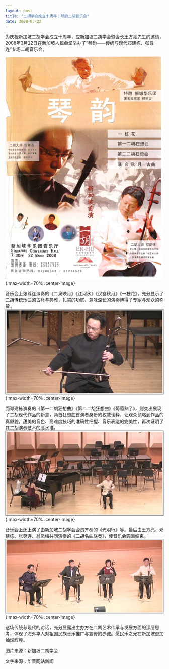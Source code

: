 ```yaml
---
layout: post
title: "二胡学会成立十周年：琴韵二胡音乐会"
date: 2008-03-22
---
```

为庆祝新加坡二胡学会成立十周年，应新加坡二胡学会暨会长王方亮先生的邀请，2008年3月22日在新加坡人民会堂举办了“琴韵——传统与现代邓建栋、张尊连”专场二胡音乐会。

![](/files/qinyun-concert/1.png){:max-width=70% .center-image}

音乐会上张尊连演奏的《二泉映月》《江河水》《汉宫秋月》《一枝花》，充分显示了二胡传统乐曲的古朴与典雅，扎实的功底、意味深长的演奏博得了专家与观众的称赞。
![](/files/qinyun-concert/2.jpg){:max-width=70% .center-image}

而邓建栋演奏的《第一二胡狂想曲》《第二二胡狂想曲》《葡萄熟了》，则突出展现了二胡现代作品的新意，两首狂想曲首演者身份的权威诠释，让观众领略到作品的真原貌，甜美的音色、高难度技巧的准确性把握、音乐表达的完美性，再次证明了其二胡演奏艺术的高水准。
![](/files/qinyun-concert/3.jpg){:max-width=70% .center-image}

音乐会上还上演了由新加坡二胡学会会员齐奏的《光明行》等。最后由王方亮、邓建栋、张尊连、翁凤梅共同演奏的《二胡名曲联奏》，使音乐会圆满结束。
![](/files/qinyun-concert/4.jpg){:max-width=70% .center-image}

这场传统与现代的对话，充分显露出主办方在二胡艺术传承与发展方面的深层思考，体现了海外华人对祖国民族音乐推广与宣传的赤诚。愿民乐之光在新加坡更加灿烂辉煌。

图片来源：新加坡二胡学会

文字来源：华音网站新闻
